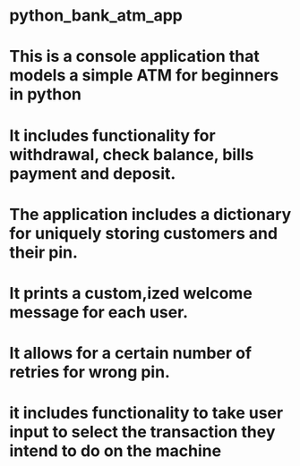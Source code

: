 # python_bank_atm_app
# This is a console application that models a simple ATM for beginners in python
# It includes functionality for withdrawal, check balance, bills payment and deposit.
# The application includes a dictionary for uniquely storing customers and their pin.
# It prints a custom,ized welcome message for each user.
# It allows for a certain number of retries for wrong pin.
# it includes functionality to take user input to select the transaction they intend to do on the machine
